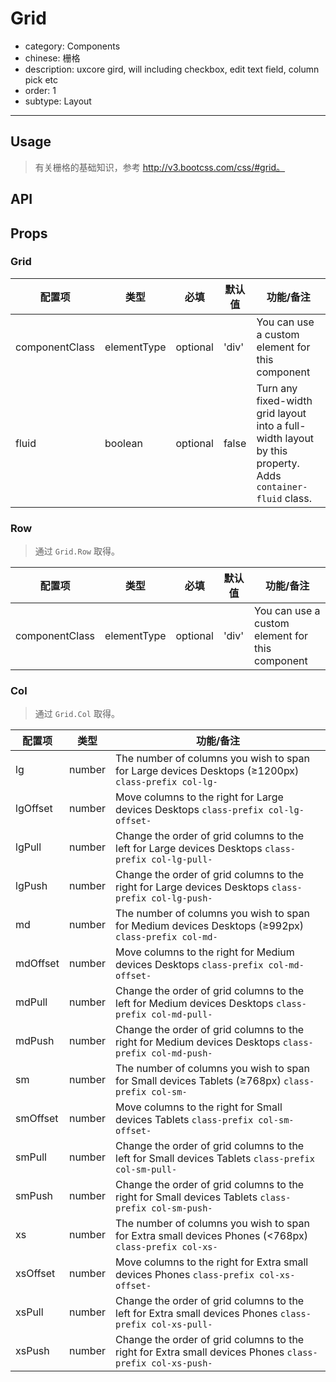 # Grid

- category: Components
- chinese: 栅格
- description: uxcore gird, will including checkbox, edit text field, column pick etc
- order: 1
- subtype: Layout

---

## Usage

> 有关栅格的基础知识，参考 http://v3.bootcss.com/css/#grid。


## API

## Props

### Grid

| 配置项 | 类型 | 必填 | 默认值 | 功能/备注 |
|---|---|---|---|---|
|componentClass|elementType|optional|'div'|You can use a custom element for this component|
|fluid|boolean|optional|false|Turn any fixed-width grid layout into a full-width layout by this property. Adds `container-fluid` class.|

### Row

> 通过 `Grid.Row` 取得。

| 配置项 | 类型 | 必填 | 默认值 | 功能/备注 |
|---|---|---|---|---|
|componentClass|elementType|optional|'div'|You can use a custom element for this component|


### Col

> 通过 `Grid.Col` 取得。

| 配置项 | 类型 | 功能/备注 |
|---|---|---|
|lg|number|The number of columns you wish to span for Large devices Desktops (≥1200px) `class-prefix col-lg-`|
|lgOffset|number|Move columns to the right for Large devices Desktops `class-prefix col-lg-offset-`|
|lgPull|number|Change the order of grid columns to the left for Large devices Desktops `class-prefix col-lg-pull-`|
|lgPush|number|Change the order of grid columns to the right for Large devices Desktops `class-prefix col-lg-push-`|
|md|number|The number of columns you wish to span for Medium devices Desktops (≥992px) `class-prefix col-md-`|
|mdOffset|number|Move columns to the right for Medium devices Desktops `class-prefix col-md-offset-`|
|mdPull|number|Change the order of grid columns to the left for Medium devices Desktops `class-prefix col-md-pull-`|
|mdPush|number|Change the order of grid columns to the right for Medium devices Desktops `class-prefix col-md-push-`|
|sm|number|The number of columns you wish to span for Small devices Tablets (≥768px) `class-prefix col-sm-`|
|smOffset|number|Move columns to the right for Small devices Tablets `class-prefix col-sm-offset-`|
|smPull|number|Change the order of grid columns to the left for Small devices Tablets `class-prefix col-sm-pull-`|
|smPush|number|Change the order of grid columns to the right for Small devices Tablets `class-prefix col-sm-push-`|
|xs|number|The number of columns you wish to span for Extra small devices Phones (<768px) `class-prefix col-xs-`|
|xsOffset|number|Move columns to the right for Extra small devices Phones `class-prefix col-xs-offset-`|
|xsPull|number|Change the order of grid columns to the left for Extra small devices Phones `class-prefix col-xs-pull-`|
|xsPush|number|Change the order of grid columns to the right for Extra small devices Phones `class-prefix col-xs-push-`|
